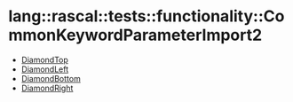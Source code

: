 # lang::rascal::tests::functionality::CommonKeywordParameterImport2


   * [DiamondTop](../../../../../../Library/lang/rascal/tests/functionality/CommonKeywordParameterImport2/DiamondTop.md)
   * [DiamondLeft](../../../../../../Library/lang/rascal/tests/functionality/CommonKeywordParameterImport2/DiamondLeft.md)
   * [DiamondBottom](../../../../../../Library/lang/rascal/tests/functionality/CommonKeywordParameterImport2/DiamondBottom.md)
   * [DiamondRight](../../../../../../Library/lang/rascal/tests/functionality/CommonKeywordParameterImport2/DiamondRight.md)